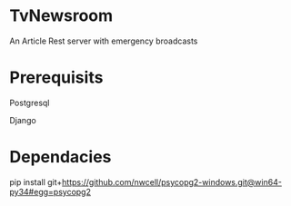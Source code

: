 # TvNewsroom
An Article Rest server with emergency broadcasts

# Prerequisits


Postgresql

Django

# Dependacies


pip install git+https://github.com/nwcell/psycopg2-windows.git@win64-py34#egg=psycopg2
